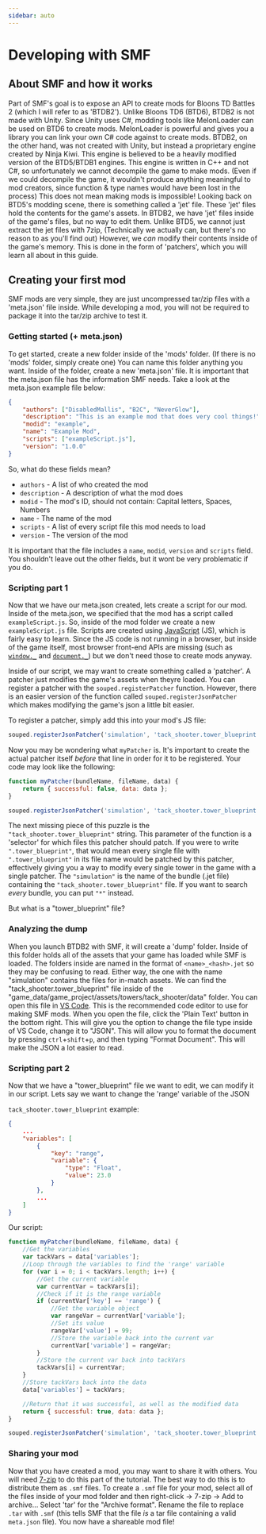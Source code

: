 ```yaml
---
sidebar: auto
---
```


# Developing with SMF

## About SMF and how it works

Part of SMF's goal is to expose an API to create mods for Bloons TD Battles 2 (which I will refer to as 'BTDB2'). Unlike Bloons TD6 (BTD6), BTDB2 is not made with Unity. Since Unity uses C#, modding tools like MelonLoader can be used on BTD6 to create mods. MelonLoader is powerful and gives you a library you can link your own C# code against to create mods. BTDB2, on the other hand, was not created with Unity, but instead a proprietary engine created by Ninja Kiwi. This engine is believed to be a heavily modified version of the BTD5/BTDB1 engines. This engine is written in C++ and not C#, so unfortunately we cannot decompile the game to make mods. (Even if we could decompile the game, it wouldn't produce anything meaningful to mod creators, since function & type names would have been lost in the process) This does not mean making mods is impossible! Looking back on BTD5's modding scene, there is something called a 'jet' file. These 'jet' files hold the contents for the game's assets. In BTDB2, we have 'jet' files inside of the game's files, but no way to edit them. Unlike BTD5, we cannot just extract the jet files with 7zip, (Technically we actually can, but there's no reason to as you'll find out) However, we _can_ modify their contents inside of the game's memory. This is done in the form of 'patchers', which you will learn all about in this guide.

## Creating your first mod

SMF mods are very simple, they are just uncompressed tar/zip files with a 'meta.json' file inside. While developing a mod, you will not be required to package it into the tar/zip archive to test it.

### Getting started (+ meta.json)

To get started, create a new folder inside of the 'mods' folder. (If there is no 'mods' folder, simply create one) You can name this folder anything you want. Inside of the folder, create a new 'meta.json' file. It is important that the meta.json file has the information SMF needs. Take a look at the meta.json example file below:

```json
{
    "authors": ["DisabledMallis", "B2C", "NeverGlow"],
    "description": "This is an example mod that does very cool things!",
    "modid": "example",
    "name": "Example Mod",
    "scripts": ["exampleScript.js"],
    "version": "1.0.0"
}
```

So, what do these fields mean?

-   `authors` - A list of who created the mod
-   `description` - A description of what the mod does
-   `modid` - The mod's ID, should not contain: Capital letters, Spaces, Numbers
-   `name` - The name of the mod
-   `scripts` - A list of every script file this mod needs to load
-   `version` - The version of the mod

It is important that the file includes a `name`, `modid`, `version` and `scripts` field. You shouldn't leave out the other fields, but it wont be very problematic if you do.

### Scripting part 1

Now that we have our meta.json created, lets create a script for our mod. Inside of the meta.json, we specified that the mod has a script called `exampleScript.js`. So, inside of the mod folder we create a new `exampleScript.js` file. Scripts are created using [JavaScript](https://developer.mozilla.org/en-US/docs/Web/JavaScript) (JS), which is fairly easy to learn. Since the JS code is not running in a browser, but inside of the game itself, most browser front-end APIs are missing (such as [`window._`](https://developer.mozilla.org/en-US/docs/Web/API/Window) and [`document._`](https://developer.mozilla.org/en-US/docs/Web/API/Document)) but we don't need those to create mods anyway.

Inside of our script, we may want to create something called a 'patcher'. A patcher just modifies the game's assets when theyre loaded. You can register a patcher with the `souped.registerPatcher` function. However, there is an easier version of the function called `souped.registerJsonPatcher` which makes modifying the game's json a little bit easier.

To register a patcher, simply add this into your mod's JS file:

```js
souped.registerJsonPatcher('simulation', 'tack_shooter.tower_blueprint', myPatcher);
```

Now you may be wondering what `myPatcher` is. It's important to create the actual patcher itself _before_ that line in order for it to be registered. Your code may look like the following:

```js
function myPatcher(bundleName, fileName, data) {
    return { successful: false, data: data };
}

souped.registerJsonPatcher('simulation', 'tack_shooter.tower_blueprint', myPatcher);
```

The next missing piece of this puzzle is the `"tack_shooter.tower_blueprint"` string. This parameter of the function is a 'selector' for which files this patcher should patch. If you were to write `".tower_blueprint"`, that would mean every single file with `".tower_blueprint"` in its file name would be patched by this patcher, effectively giving you a way to modify every single tower in the game with a single patcher.
The `"simulation"` is the name of the bundle (.jet file) containing the `"tack_shooter.tower_blueprint"` file. If you want to search _every_ bundle, you can put `"*"` instead.

But what is a "tower_blueprint" file?

### Analyzing the dump

When you launch BTDB2 with SMF, it will create a 'dump' folder. Inside of this folder holds all of the assets that your game has loaded while SMF is loaded. The folders inside are named in the format of `<name>_<hash>.jet` so they may be confusing to read. Either way, the one with the name "simulation" contains the files for in-match assets. We can find the "tack_shooter.tower_blueprint" file inside of the "game_data/game_project/assets/towers/tack_shooter/data" folder. You can open this file in [VS Code](https://code.visualstudio.com/). This is the recommended code editor to use for making SMF mods. When you open the file, click the 'Plain Text' button in the bottom right. This will give you the option to change the file type inside of VS Code, change it to "JSON". This will allow you to format the document by pressing `ctrl`+`shift`+`p`, and then typing "Format Document". This will make the JSON a lot easier to read.

### Scripting part 2

Now that we have a "tower_blueprint" file we want to edit, we can modify it in our script. Lets say we want to change the 'range' variable of the JSON

`tack_shooter.tower_blueprint` example:

```json
{
    ...
    "variables": [
        {
            "key": "range",
            "variable": {
                "type": "Float",
                "value": 23.0
            }
        },
        ...
    ]
}
```

Our script:

```js
function myPatcher(bundleName, fileName, data) {
    //Get the variables
    var tackVars = data['variables'];
    //Loop through the variables to find the 'range' variable
    for (var i = 0; i < tackVars.length; i++) {
        //Get the current variable
        var currentVar = tackVars[i];
        //Check if it is the range variable
        if (currentVar['key'] == 'range') {
            //Get the variable object
            var rangeVar = currentVar['variable'];
            //Set its value
            rangeVar['value'] = 99;
            //Store the variable back into the current var
            currentVar['variable'] = rangeVar;
        }
        //Store the current var back into tackVars
        tackVars[i] = currentVar;
    }
    //Store tackVars back into the data
    data['variables'] = tackVars;

    //Return that it was successful, as well as the modified data
    return { successful: true, data: data };
}

souped.registerJsonPatcher('simulation', 'tack_shooter.tower_blueprint', myPatcher);
```

### Sharing your mod

Now that you have created a mod, you may want to share it with others. You will need [7-zip](https://www.7-zip.org/) to do this part of the tutorial. The best way to do this is to distribute them as `.smf` files. To create a `.smf` file for your mod, select all of the files inside of your mod folder and then right-click → 7-zip → Add to archive... Select 'tar' for the "Archive format". Rename the file to replace `.tar` with `.smf` (this tells SMF that the file _is_ a tar file containing a valid `meta.json` file). You now have a shareable mod file!
